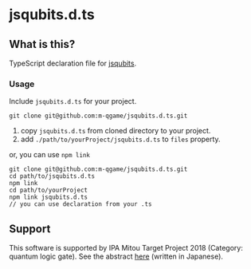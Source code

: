 # jsqubits.d.ts

## What is this?

TypeScript declaration file for [jsqubits](https://github.com/davidbkemp/jsqubits).

### Usage

Include `jsqubits.d.ts` for your project.

```
git clone git@github.com:m-qgame/jsqubits.d.ts.git
```

1. copy `jsqubits.d.ts` from cloned directory to your project.
2. add `./path/to/yourProject/jsqubits.d.ts` to `files` property.

or, you can use `npm link`

```
git clone git@github.com:m-qgame/jsqubits.d.ts.git
cd path/to/jsqubits.d.ts
npm link
cd path/to/yourProject
npm link jsqubits.d.ts
// you can use declaration from your .ts 
```

## Support

This software is supported by IPA Mitou Target Project 2018 (Category: quantum logic gate).
See the abstract [here](https://www.ipa.go.jp/jinzai/target/2018/koubo2_index.html) (written in Japanese).
